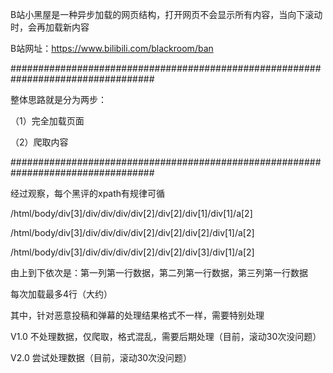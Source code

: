 
B站小黑屋是一种异步加载的网页结构，打开网页不会显示所有内容，当向下滚动时，会再加载新内容

B站网址：https://www.bilibili.com/blackroom/ban

##################################################################################

整体思路就是分为两步：

（1）完全加载页面 

（2）爬取内容 

##################################################################################

经过观察，每个黑评的xpath有规律可循 

/html/body/div[3]/div/div/div/div[2]/div[2]/div[1]/div[1]/a[2]

/html/body/div[3]/div/div/div/div[2]/div[2]/div[2]/div[1]/a[2]

/html/body/div[3]/div/div/div/div[2]/div[2]/div[3]/div[1]/a[2]

由上到下依次是：第一列第一行数据，第二列第一行数据，第三列第一行数据

每次加载最多4行（大约）

其中，针对恶意投稿和弹幕的处理结果格式不一样，需要特别处理

V1.0 不处理数据，仅爬取，格式混乱，需要后期处理（目前，滚动30次没问题） 

V2.0 尝试处理数据（目前，滚动30次没问题） 
